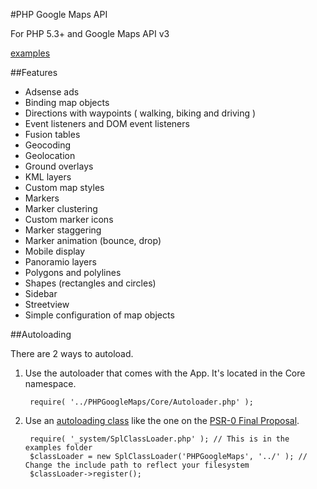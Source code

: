 #PHP Google Maps API

For PHP 5.3+ and Google Maps API v3

[examples](http://galengrover.com/projects/php-google-maps/examples/)

##Features
 - Adsense ads
 - Binding map objects
 - Directions with waypoints ( walking, biking and driving )
 - Event listeners and DOM event listeners
 - Fusion tables
 - Geocoding
 - Geolocation
 - Ground overlays
 - KML layers
 - Custom map styles
 - Markers
 - Marker clustering
 - Custom marker icons
 - Marker staggering
 - Marker animation (bounce, drop)
 - Mobile display
 - Panoramio layers
 - Polygons and polylines
 - Shapes (rectangles and circles)
 - Sidebar
 - Streetview
 - Simple configuration of map objects

##Autoloading

There are 2 ways to autoload.

1. Use the autoloader that comes with the App. It's located in the Core namespace.

        require( '../PHPGoogleMaps/Core/Autoloader.php' );

2. Use an [autoloading class](https://gist.github.com/221634) like the one on the [PSR-0 Final Proposal](http://groups.google.com/group/php-standards/web/psr-0-final-proposal).

        require( '_system/SplClassLoader.php' ); // This is in the examples folder
        $classLoader = new SplClassLoader('PHPGoogleMaps', '../' ); // Change the include path to reflect your filesystem
        $classLoader->register();